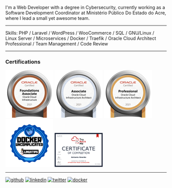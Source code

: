 I'm a Web Developer with a degree in Cybersecurity, currently working as a Software Development Coordinator at Ministério Público Do Estado do Acre, where I lead a small yet awesome team.

  ---

Skills: PHP / Laravel / WordPress / WooCommerce / SQL / GNU/Linux / Linux Server / Microservices / Docker / Traefik / Oracle Cloud Architect Professional / Team Management / Code Review

  ---

### Certifications

<a href="https://catalog-education.oracle.com/pls/certview/sharebadge?id=C7E30E4C17217CC9E21A504ED34C6BEE22961E2C4A8FEBB8B5BC2DD4DC47C4A4
" target="_blank"><img src="./images/oracle-fundation-associate.png" width="150px"/></a> <a href="https://catalog-education.oracle.com/pls/certview/sharebadge?id=9823346D7CEE0AC42DDFE6C356BF5E141CF56E080878F2049B0348BCB5D01A09" target="_blank"><img src="./images/oracle-architect-associate.png" width="150px"/></a> <a href="https://catalog-education.oracle.com/pls/certview/sharebadge?id=9715201D0A0E67AE4116FE7B23533BAC16508C053EFA6DD585EEC4FF24EE25EC" target="_blank"><img src="./images/oracle-architect-professional.png" width="150px"/></a> <a href="https://www.credential.net/63ed63ab-3956-40d1-b01a-365b298d1caa" target="_blank"><img src="./images/docker-uncomplicated.png" width="150px"/></a> <a href="https://tryhackme-certificates.s3-eu-west-1.amazonaws.com/THM-LTGPBWAIIV.png" target="_blank"><img src="./images/thm-jr-penetration-tester.png" width="150px"/></a> 

  ---
  
[<img src='https://cdn.jsdelivr.net/npm/simple-icons@3.0.1/icons/github.svg' alt='github' height='25'>](https://github.com/antonioanerao) [<img src='https://cdn.jsdelivr.net/npm/simple-icons@3.0.1/icons/linkedin.svg' alt='linkedin' height='25'>](https://www.linkedin.com/in/antonioanerao/) [<img src='https://cdn.jsdelivr.net/npm/simple-icons@3.0.1/icons/twitter.svg' alt='twitter' height='25'>](https://twitter.com/AntonioAnerao) [<img src='https://cdn.jsdelivr.net/npm/simple-icons@3.0.1/icons/docker.svg' alt='docker' height='25'>](https://hub.docker.com/u/antonioanerao)
